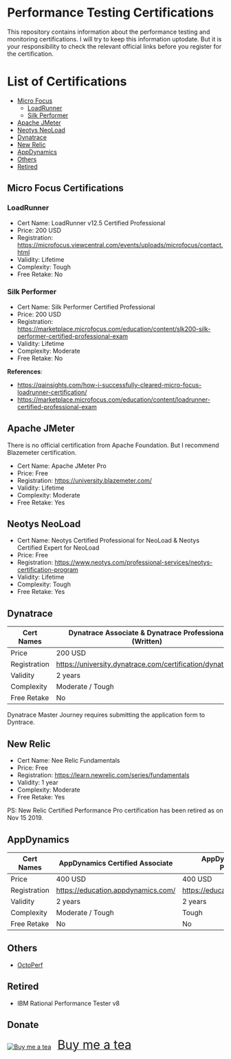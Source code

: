 # Performance Testing Certifications

This repository contains information about the performance testing and monitoring certifications. I will try to keep this information uptodate. But it is your responsibility to check the relevant official links before you register for the certification.

# List of Certifications
  * [Micro Focus](#micro-focus-certifications)
    + [LoadRunner](#loadrunner)
    + [Silk Performer](#silk-performer)
  * [Apache JMeter](#apache-jmeter)
  * [Neotys NeoLoad](#neotys-neoload)
  * [Dynatrace](#dynatrace)
  * [New Relic](#new-relic)
  * [AppDynamics](#appdynamics)
  * [Others](#others)
  * [Retired](#retired)

## Micro Focus Certifications

### LoadRunner

* Cert Name: LoadRunner v12.5 Certified Professional
* Price: 200 USD
* Registration: https://microfocus.viewcentral.com/events/uploads/microfocus/contact.html
* Validity: Lifetime
* Complexity: Tough
* Free Retake: No

### Silk Performer

* Cert Name: Silk Performer Certified Professional
* Price: 200 USD
* Registration: https://marketplace.microfocus.com/education/content/slk200-silk-performer-certified-professional-exam
* Validity: Lifetime
* Complexity: Moderate
* Free Retake: No

**References**: 
* https://qainsights.com/how-i-successfully-cleared-micro-focus-loadrunner-certification/
* https://marketplace.microfocus.com/education/content/loadrunner-certified-professional-exam

## Apache JMeter

There is no official certification from Apache Foundation. But I recommend Blazemeter certification.

* Cert Name: Apache JMeter Pro
* Price: Free
* Registration: https://university.blazemeter.com/
* Validity: Lifetime
* Complexity: Moderate
* Free Retake: Yes

## Neotys NeoLoad

* Cert Name: Neotys Certified Professional for NeoLoad & Neotys Certified Expert for NeoLoad
* Price: Free
* Registration: https://www.neotys.com/professional-services/neotys-certification-program
* Validity: Lifetime
* Complexity: Tough
* Free Retake: Yes

## Dynatrace

| Cert Names   	| Dynatrace Associate & Dynatrace Professional (Written)   	| Dynatrace Professional (Practical)                       	|
|--------------	|----------------------------------------------------------	|----------------------------------------------------------	|
| Price        	| 200 USD                                                  	| 250 USD                                                  	|
| Registration 	| https://university.dynatrace.com/certification/dynatrace 	| https://university.dynatrace.com/certification/dynatrace 	|
| Validity     	| 2 years                                                  	| 2 years                                                  	|
| Complexity   	| Moderate / Tough                                         	| Tough                                                    	|
| Free Retake  	| No                                                       	| No                                                       	|

Dynatrace Master Journey requires submitting the application form to Dyntrace.  

## New Relic

* Cert Name: Nee Relic Fundamentals
* Price: Free
* Registration: https://learn.newrelic.com/series/fundamentals
* Validity: 1 year
* Complexity: Moderate
* Free Retake: Yes

PS: New Relic Certified Performance Pro certification has been retired as on Nov 15 2019.  

## AppDynamics

| Cert Names   	| AppDynamics Certified Associate                          	| AppDynamics Certified Professional                       	|
|--------------	|----------------------------------------------------------	|----------------------------------------------------------	|
| Price        	| 400 USD                                                  	| 400 USD                                                  	|
| Registration 	| https://education.appdynamics.com/                       	| https://education.appdynamics.com                        	|
| Validity     	| 2 years                                                  	| 2 years                                                  	|
| Complexity   	| Moderate / Tough                                         	| Tough                                                    	|
| Free Retake  	| No                                                       	| No                                                       	|

## Others

* [OctoPerf](https://octoperf.com/pricing/#training)

## Retired

* IBM Rational Performance Tester v8

## Donate
<a target="_blank" href="https://www.buymeacoffee.com/qainsights"><img src="https://cdn.buymeacoffee.com/buttons/bmc-new-btn-logo.svg" alt="Buy me a tea"><span style="margin-left:15px;font-size:28px !important;">Buy me a tea</span></a>
